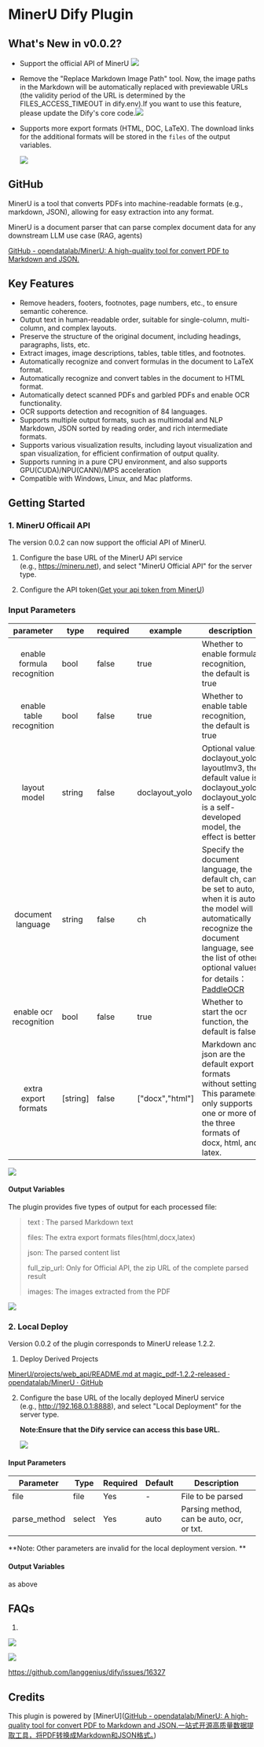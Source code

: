 # MinerU Dify Plugin

## What's New in v0.0.2?

- Support the official API of MinerU
  ![](./_assets/mineru8.jpg)

- Remove the "Replace Markdown Image Path" tool. Now, the image paths in the Markdown will be automatically replaced with previewable URLs (the validity period of the URL is determined by the FILES_ACCESS_TIMEOUT in dify.env).If you want to use this feature, please update the Dify's core code.![](./_assets/mineru2.jpg)

- Supports more export formats (HTML, DOC, LaTeX). The download links for the additional formats will be stored in the `files` of the output variables.
  
  ![](./_assets/mineru1.jpg)

## GitHub

MinerU is a tool that converts PDFs into machine-readable formats (e.g., markdown, JSON), allowing for easy extraction into any format.

MinerU is a document parser that can parse complex document data for any downstream LLM use case (RAG, agents)

[GitHub - opendatalab/MinerU: A high-quality tool for convert PDF to Markdown and JSON.](https://github.com/opendatalab/MinerU)

## Key Features

- Remove headers, footers, footnotes, page numbers, etc., to ensure semantic coherence.
- Output text in human-readable order, suitable for single-column, multi-column, and complex layouts.
- Preserve the structure of the original document, including headings, paragraphs, lists, etc.
- Extract images, image descriptions, tables, table titles, and footnotes.
- Automatically recognize and convert formulas in the document to LaTeX format.
- Automatically recognize and convert tables in the document to HTML format.
- Automatically detect scanned PDFs and garbled PDFs and enable OCR functionality.
- OCR supports detection and recognition of 84 languages.
- Supports multiple output formats, such as multimodal and NLP Markdown, JSON sorted by reading order, and rich intermediate formats.
- Supports various visualization results, including layout visualization and span visualization, for efficient confirmation of output quality.
- Supports running in a pure CPU environment, and also supports GPU(CUDA)/NPU(CANN)/MPS acceleration
- Compatible with Windows, Linux, and Mac platforms.

## Getting Started

### 1. MinerU Officail API

The version 0.0.2 can now support the official API of MinerU.

1. Configure the base URL of the MinerU API service (e.g., https://mineru.net), and select "MinerU Official API" for the server type.

2. Configure the API token([Get your api token from MinerU](https://mineru.net/apiManage/token))

### Input Parameters

| parameter                  | type     | required | example         | description                                                                                                                                                                                                                                                                                                                                                                              |
|:--------------------------:| -------- | -------- | --------------- | ---------------------------------------------------------------------------------------------------------------------------------------------------------------------------------------------------------------------------------------------------------------------------------------------------------------------------------------------------------------------------------------- |
| enable formula recognition | bool     | false    | true            | Whether to enable formula recognition, the default is true                                                                                                                                                                                                                                                                                                                               |
| enable table recognition   | bool     | false    | true            | Whether to enable table recognition, the default is true                                                                                                                                                                                                                                                                                                                                 |
| layout model               | string   | false    | doclayout_yolo  | Optional value: doclayout_yolo, layoutlmv3, the default value is doclayout_yolo. doclayout_yolo is a self-developed model, the effect is better                                                                                                                                                                                                                                          |
| document language          | string   | false    | ch              | Specify the document language, the default ch, can be set to auto, when it is auto, the model will automatically recognize the document language, see the list of other optional values for details：[](https://paddlepaddle.github.io/PaddleOCR/latest/ppocr/blog/multi_languages.html#5)[PaddleOCR ](https://paddlepaddle.github.io/PaddleOCR/latest/ppocr/blog/multi_languages.html#5) |
| enable ocr recognition     | bool     | false    | true            | Whether to start the ocr function, the default is false                                                                                                                                                                                                                                                                                                                                  |
| extra export formats       | [string] | false    | ["docx","html"] | Markdown and json are the default export formats without setting. This parameter only supports one or more of the three formats of docx, html, and latex.                                                                                                                                                                                                                                |

![](./_assets/mineru3.jpg)

#### Output Variables

The plugin provides five types of output for each processed file:

> text : The parsed Markdown text
> 
> files:  The extra export formats files(html,docx,latex)
> 
> json: The parsed content list 
> 
> full_zip_url: Only for Official API, the zip URL of the complete parsed result
> 
> images: The images extracted from the PDF

![](./_assets/mineru4.jpg)

### 2. Local Deploy

Version 0.0.2 of the plugin corresponds to MinerU release 1.2.2.

1. Deploy Derived Projects

[MinerU/projects/web_api/README.md at magic_pdf-1.2.2-released · opendatalab/MinerU · GitHub](https://github.com/opendatalab/MinerU/blob/magic_pdf-1.2.2-released/projects/web_api/README.md)

2. Configure the base URL of the locally deployed MinerU service (e.g., http://192.168.0.1:8888), and select "Local Deployment" for the server type.
   
   **Note:Ensure that the Dify service can access this base URL.**
   
   ![](./_Assets/mineru5.jpg)

#### Input Parameters

| Parameter    | Type   | Required | Default | Description                               |
| ------------ | ------ | -------- | ------- | ----------------------------------------- |
| file         | file   | Yes      | -       | File to be parsed                         |
| parse_method | select | Yes      | auto    | Parsing method, can be auto, ocr, or txt. |

**Note: Other parameters are invalid for the local deployment version. **

#### Output Variables

as above

## FAQs

1.
![](./_assets/mineru6.jpg)

![](./_assets/mineru7.jpg)

https://github.com/langgenius/dify/issues/16327

## Credits

This plugin is powered by [MinerU]([GitHub - opendatalab/MinerU: A high-quality tool for convert PDF to Markdown and JSON.一站式开源高质量数据提取工具，将PDF转换成Markdown和JSON格式。](https://github.com/opendatalab/MinerU))
